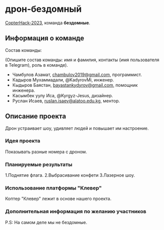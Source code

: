 # дрон-бездомный

[CopterHack-2023](copterhack2023.md), команда **бездомные**.

## Информация о команде

Состав команды:

(Опишите состав команды: имя и фамилия, контакты (имя пользователя в Telegram), роль в команде).

* Чамбулов Азамат, chambulov2019@gmail.com, программист.
* Кадыров Мухаммадали, @KadyrovMi, инженер.
* Кыдыров Баястан, bayastankydyrov@gmail.com, помощник инженера.
* Касымбек уулу Иса, @Kyrgyz-Jesus, дизайнер.
* Руслан Исаев, ruslan.isaev@alatoo.edu.kg, ментор.

## Описание проекта

Дрон устраивает шоу, удивляет людей и повышает им настроение.

### Идея проекта

Показывать разные номера с дроном.

### Планируемые результаты

1.Поднятие флага.
2.Выбрасивание конфети
3.Лазерное шоу.

### Использование платформы "Клевер"

Коптер "Клевер" лежит в основе нашего проекта.

### Дополнительная информация по желанию участников

P.S:
На самом деле мы не бездомные.
